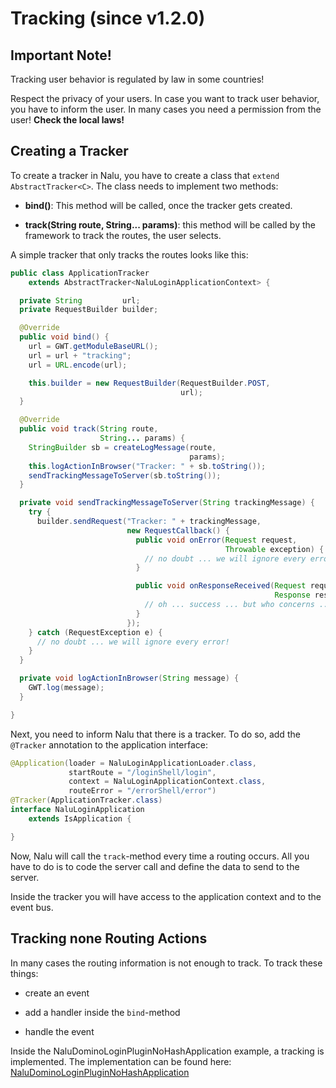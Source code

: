 # Tracking (since v1.2.0)

## Important Note!
Tracking user behavior is regulated by law in some countries!

Respect the privacy of your users. In case you want to track user behavior, you have to inform the user. In many cases you need a permission from the user! **Check the local laws!**

## Creating a Tracker
To create a tracker in Nalu, you have to create a class that `extend AbstractTracker<C>`. The class needs to implement two methods:

* **bind()**: This method will be called, once the tracker gets created.

* **track(String route, String... params)**: this method will be called by the framework to track the routes, the user selects.

A simple tracker that only tracks the routes looks like this:

```Java
public class ApplicationTracker
    extends AbstractTracker<NaluLoginApplicationContext> {

  private String         url;
  private RequestBuilder builder;

  @Override
  public void bind() {
    url = GWT.getModuleBaseURL();
    url = url + "tracking";
    url = URL.encode(url);

    this.builder = new RequestBuilder(RequestBuilder.POST,
                                      url);
  }

  @Override
  public void track(String route,
                    String... params) {
    StringBuilder sb = createLogMessage(route,
                                        params);
    this.logActionInBrowser("Tracker: " + sb.toString());
    sendTrackingMessageToServer(sb.toString());
  }

  private void sendTrackingMessageToServer(String trackingMessage) {
    try {
      builder.sendRequest("Tracker: " + trackingMessage,
                          new RequestCallback() {
                            public void onError(Request request,
                                                Throwable exception) {
                              // no doubt ... we will ignore every error!
                            }

                            public void onResponseReceived(Request request,
                                                           Response response) {
                              // oh ... success ... but who concerns ... :-)
                            }
                          });
    } catch (RequestException e) {
      // no doubt ... we will ignore every error!
    }
  }

  private void logActionInBrowser(String message) {
    GWT.log(message);
  }

}
```

Next, you need to inform Nalu that there is a tracker. To do so, add the `@Tracker` annotation to the application interface:

```Java
@Application(loader = NaluLoginApplicationLoader.class,
             startRoute = "/loginShell/login",
             context = NaluLoginApplicationContext.class,
             routeError = "/errorShell/error")
@Tracker(ApplicationTracker.class)
interface NaluLoginApplication
    extends IsApplication {

}
```

Now, Nalu will call the `track`-method every time a routing occurs. All you have to do is to code the server call and define the data to send to the server.

Inside the tracker you will have access to the application context and to the event bus.

## Tracking none Routing Actions
In many cases the routing information is not enough to track. To track these things:

* create an event

* add a handler inside the `bind`-method

* handle the event

Inside the NaluDominoLoginPluginNoHashApplication example, a tracking is implemented. The implementation can be found here: [NaluDominoLoginPluginNoHashApplication](https://github.com/NaluKit/nalu-examples/tree/master/NaluDominoLoginPluginNoHashApplication)
